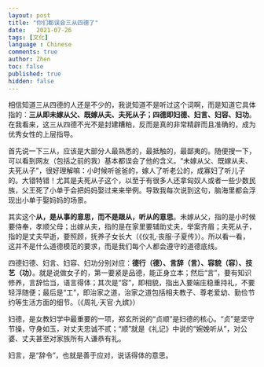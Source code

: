 ```yaml
---
layout: post
title: "你们都误会三从四德了"
date:   2021-07-26
tags: [文化]
language : Chinese
comments: true
author: Zhen
toc: false
published: true
hidden: false
---
```

相信知道三从四德的人还是不少的，我说知道不是听过这个词啊，而是知道它具体指的：**三从即未嫁从父、既嫁从夫、夫死从子；四德即妇德、妇言、妇容、妇功**。在我看来，这三从四德不光不是封建糟粕，反而是真的非常精辟而且准确的，成为优秀女性的上层指导。

首先说一下三从，应该是大部分人最熟悉的，最抵触的，最鄙夷的。随便搜一下，可以看到网友（包括之前的我）基本都误会了他的含义。“未嫁从父、既嫁从夫、夫死从子”，很好理解嘛：小时候听爸爸的，嫁人了听老公的，成寡妇了听儿子的。大错特错！尤其是夫死从子这个，以至于有很多人还拿匈奴人或者一些少数民族，父王死了小单于会把妈妈娶过来来举例。导致我每次说到这句，脑海里都会浮现出小单于娶妈妈的场景。

其实这个**从，是从事的意思，而不是跟从，听从的意思**。未嫁从父，指的是小时候要侍奉，孝顺父母；出嫁从夫，指的是在家里要辅助丈夫，举案齐眉；夫死从子，指的是丈夫早逝，要照顾，抚养子女长大（《仪礼·丧服·子夏传》）。所以看一看，这并不是什么道德模范的要求，而是我们每个人都会遵守的道德底线。

四德妇德、妇言、妇容、妇功分别对应：**德行（德）、言辞（言）、容貌（容）、技艺（功）**。就是说做女子的，第一要紧是品德，能正身立本；然后“言”，要有知识修养，言辞恰当，语言得体；其次是“容”，即相貌，指出入要端庄稳重持礼，不要轻浮随便；最后是“工”，即治家之道，治家之道包括相夫教子、尊老爱幼、勤俭节约等生活方面的细节。（《周礼·天官·九嫔》）

妇德，是女教妇学中最重要的一项，郑玄所说的“贞顺”是妇德的核心。“贞”是坚守节操，守身如玉，对丈夫忠诚不贰；“顺”就是《礼记》中说的“婉娩听从”，对公婆、丈夫甚至对家族所有人谦恭有礼。

妇言，是“辞令”，也就是善于应对，说话得体的意思。
<!--stackedit_data:
eyJoaXN0b3J5IjpbMTgxMzg0NjYsMTU2MDM0MjAwLDEyNDI4OD
kwNjIsMTYwODU0MzcyNCw0NzM1MzEyNTZdfQ==
-->